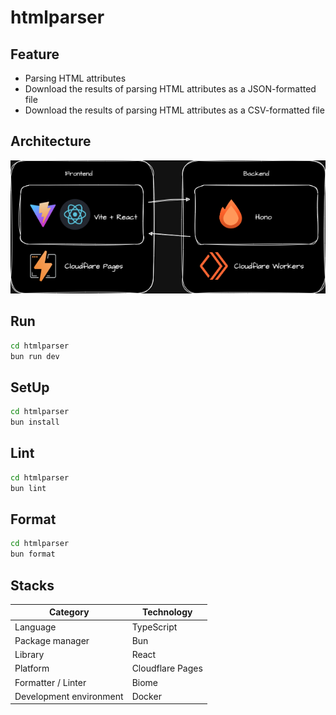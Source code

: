 # htmlparser

## Feature

- Parsing HTML attributes
- Download the results of parsing HTML attributes as a JSON-formatted file
- Download the results of parsing HTML attributes as a CSV-formatted file

## Architecture

![arch](./docs/architecture.png)

## Run

```bash
cd htmlparser
bun run dev
```

## SetUp

```bash
cd htmlparser
bun install
```

## Lint

```bash
cd htmlparser
bun lint
```

## Format

```bash
cd htmlparser
bun format
```

## Stacks

| Category | Technology |
| ---- | ---- |
| Language | TypeScript |
| Package manager | Bun |
| Library | React |
| Platform | Cloudflare Pages |
| Formatter / Linter | Biome |
| Development environment | Docker |
